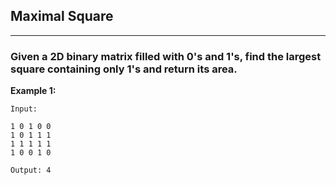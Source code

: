 ##  Maximal Square
----------------------------------------------
### Given a 2D binary matrix filled with 0's and 1's, find the largest square containing only 1's and return its area.


**Example 1:**
```
Input: 

1 0 1 0 0
1 0 1 1 1
1 1 1 1 1
1 0 0 1 0

Output: 4

```
